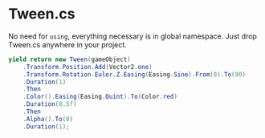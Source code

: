 # Tween.cs

No need for `using`, everything necessary is in global namespace. Just drop Tween.cs anywhere in your project.

```csharp
yield return new Tween(gameObject)
    .Transform.Position.Add(Vector2.one)
    .Transform.Rotation.Euler.Z.Easing(Easing.Sine).From(0).To(90)
    .Duration(1)
    .Then
    .Color().Easing(Easing.Quint).To(Color.red)
    .Duration(0.5f)
    .Then
    .Alpha().To(0)
    .Duration(1);
```
